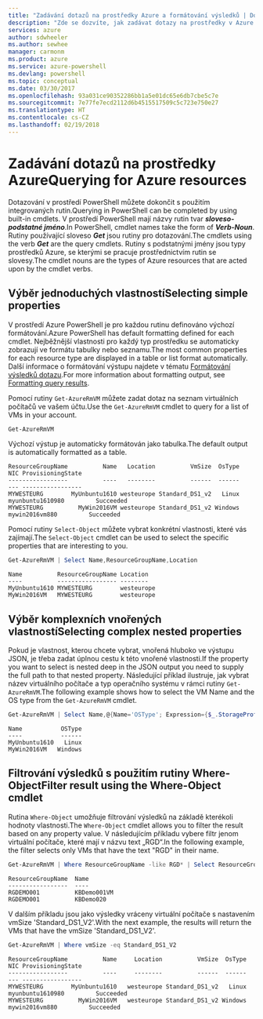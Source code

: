 ```yaml
---
title: "Zadávání dotazů na prostředky Azure a formátování výsledků | Dokumentace Microsoftu"
description: "Zde se dozvíte, jak zadávat dotazy na prostředky v Azure a jak formátovat výsledky."
services: azure
author: sdwheeler
ms.author: sewhee
manager: carmonm
ms.product: azure
ms.service: azure-powershell
ms.devlang: powershell
ms.topic: conceptual
ms.date: 03/30/2017
ms.openlocfilehash: 93a031ce90352286bb1a5e01dc65e6db7cbe5c7e
ms.sourcegitcommit: 7e77fe7ecd2112d6b4515517509c5c723e750e27
ms.translationtype: HT
ms.contentlocale: cs-CZ
ms.lasthandoff: 02/19/2018
---
```

# <a name="querying-for-azure-resources"></a><span data-ttu-id="3b08b-103">Zadávání dotazů na prostředky Azure</span><span class="sxs-lookup"><span data-stu-id="3b08b-103">Querying for Azure resources</span></span>

<span data-ttu-id="3b08b-104">Dotazování v prostředí PowerShell můžete dokončit s použitím integrovaných rutin.</span><span class="sxs-lookup"><span data-stu-id="3b08b-104">Querying in PowerShell can be completed by using built-in cmdlets.</span></span> <span data-ttu-id="3b08b-105">V prostředí PowerShell mají názvy rutin tvar  **_sloveso-podstatné jméno_**.</span><span class="sxs-lookup"><span data-stu-id="3b08b-105">In PowerShell, cmdlet names take the form of **_Verb-Noun_**.</span></span> <span data-ttu-id="3b08b-106">Rutiny používající sloveso  **_Get_**  jsou rutiny pro dotazování.</span><span class="sxs-lookup"><span data-stu-id="3b08b-106">The cmdlets using the verb **_Get_** are the query cmdlets.</span></span> <span data-ttu-id="3b08b-107">Rutiny s podstatnými jmény jsou typy prostředků Azure, se kterými se pracuje prostřednictvím rutin se slovesy.</span><span class="sxs-lookup"><span data-stu-id="3b08b-107">The cmdlet nouns are the types of Azure resources that are acted upon by the cmdlet verbs.</span></span>


## <a name="selecting-simple-properties"></a><span data-ttu-id="3b08b-108">Výběr jednoduchých vlastností</span><span class="sxs-lookup"><span data-stu-id="3b08b-108">Selecting simple properties</span></span>

<span data-ttu-id="3b08b-109">V prostředí Azure PowerShell je pro každou rutinu definováno výchozí formátování.</span><span class="sxs-lookup"><span data-stu-id="3b08b-109">Azure PowerShell has default formatting defined for each cmdlet.</span></span> <span data-ttu-id="3b08b-110">Nejběžnější vlastnosti pro každý typ prostředku se automaticky zobrazují ve formátu tabulky nebo seznamu.</span><span class="sxs-lookup"><span data-stu-id="3b08b-110">The most common properties for each resource type are displayed in a table or list format automatically.</span></span> <span data-ttu-id="3b08b-111">Další informace o formátování výstupu najdete v tématu [Formátování výsledků dotazu](formatting-output.md).</span><span class="sxs-lookup"><span data-stu-id="3b08b-111">For more information about formatting output, see [Formatting query results](formatting-output.md).</span></span>

<span data-ttu-id="3b08b-112">Pomocí rutiny `Get-AzureRmVM` můžete zadat dotaz na seznam virtuálních počítačů ve vašem účtu.</span><span class="sxs-lookup"><span data-stu-id="3b08b-112">Use the `Get-AzureRmVM` cmdlet to query for a list of VMs in your account.</span></span>

```powershell
Get-AzureRmVM
```

<span data-ttu-id="3b08b-113">Výchozí výstup je automaticky formátován jako tabulka.</span><span class="sxs-lookup"><span data-stu-id="3b08b-113">The default output is automatically formatted as a table.</span></span>

```
ResourceGroupName          Name   Location          VmSize  OsType              NIC ProvisioningState
-----------------          ----   --------          ------  ------              --- -----------------
MYWESTEURG        MyUnbuntu1610 westeurope Standard_DS1_v2   Linux myunbuntu1610980         Succeeded
MYWESTEURG          MyWin2016VM westeurope Standard_DS1_v2 Windows   mywin2016vm880         Succeeded
```

<span data-ttu-id="3b08b-114">Pomocí rutiny `Select-Object` můžete vybrat konkrétní vlastnosti, které vás zajímají.</span><span class="sxs-lookup"><span data-stu-id="3b08b-114">The `Select-Object` cmdlet can be used to select the specific properties that are interesting to you.</span></span>

```powershell
Get-AzureRmVM | Select Name,ResourceGroupName,Location
```

```
Name          ResourceGroupName Location
----          ----------------- --------
MyUnbuntu1610 MYWESTEURG        westeurope
MyWin2016VM   MYWESTEURG        westeurope
```

## <a name="selecting-complex-nested-properties"></a><span data-ttu-id="3b08b-115">Výběr komplexních vnořených vlastností</span><span class="sxs-lookup"><span data-stu-id="3b08b-115">Selecting complex nested properties</span></span>

<span data-ttu-id="3b08b-116">Pokud je vlastnost, kterou chcete vybrat, vnořená hluboko ve výstupu JSON, je třeba zadat úplnou cestu k této vnořené vlastnosti.</span><span class="sxs-lookup"><span data-stu-id="3b08b-116">If the property you want to select is nested deep in the JSON output you need to supply the full path to that nested property.</span></span> <span data-ttu-id="3b08b-117">Následující příklad ilustruje, jak vybrat název virtuálního počítače a typ operačního systému v rámci rutiny `Get-AzureRmVM`.</span><span class="sxs-lookup"><span data-stu-id="3b08b-117">The following example shows how to select the VM Name and the OS type from the `Get-AzureRmVM` cmdlet.</span></span>

```powershell
Get-AzureRmVM | Select Name,@{Name='OSType'; Expression={$_.StorageProfile.OSDisk.OSType}}
```

```
Name           OSType
----           ------
MyUnbuntu1610   Linux
MyWin2016VM   Windows
```

## <a name="filter-result-using-the-where-object-cmdlet"></a><span data-ttu-id="3b08b-118">Filtrování výsledků s použitím rutiny Where-Object</span><span class="sxs-lookup"><span data-stu-id="3b08b-118">Filter result using the Where-Object cmdlet</span></span>

<span data-ttu-id="3b08b-119">Rutina `Where-Object` umožňuje filtrování výsledků na základě kterékoli hodnoty vlastnosti.</span><span class="sxs-lookup"><span data-stu-id="3b08b-119">The `Where-Object` cmdlet allows you to filter the result based on any property value.</span></span> <span data-ttu-id="3b08b-120">V následujícím příkladu vybere filtr jenom virtuální počítače, které mají v názvu text „RGD“.</span><span class="sxs-lookup"><span data-stu-id="3b08b-120">In the following example, the filter selects only VMs that have the text "RGD" in their name.</span></span>

```powershell
Get-AzureRmVM | Where ResourceGroupName -like RGD* | Select ResourceGroupName,Name
```

```
ResourceGroupName  Name
-----------------  ----
RGDEMO001          KBDemo001VM
RGDEMO001          KBDemo020
```

<span data-ttu-id="3b08b-121">V dalším příkladu jsou jako výsledky vráceny virtuální počítače s nastavením vmSize 'Standard_DS1_V2'.</span><span class="sxs-lookup"><span data-stu-id="3b08b-121">With the next example, the results will return the VMs that have the vmSize 'Standard_DS1_V2'.</span></span>

```powershell
Get-AzureRmVM | Where vmSize -eq Standard_DS1_V2
```

```
ResourceGroupName          Name     Location          VmSize  OsType              NIC ProvisioningState
-----------------          ----     --------          ------  ------              --- -----------------
MYWESTEURG        MyUnbuntu1610   westeurope Standard_DS1_v2   Linux myunbuntu1610980         Succeeded
MYWESTEURG          MyWin2016VM   westeurope Standard_DS1_v2 Windows   mywin2016vm880         Succeeded
```
